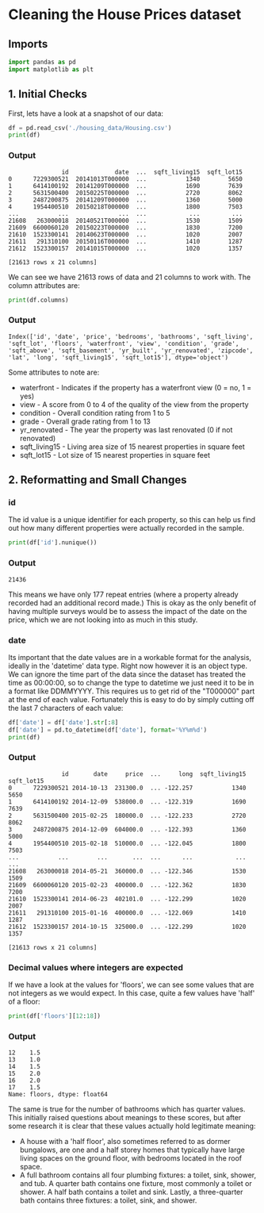 # Cleaning the House Prices dataset
## Imports
```python
import pandas as pd
import matplotlib as plt
```
## 1. Initial Checks
First, lets have a look at a snapshot of our data:
```python
df = pd.read_csv('./housing_data/Housing.csv')
print(df)
```
### Output
```
               id             date  ...  sqft_living15  sqft_lot15
0      7229300521  20141013T000000  ...           1340        5650
1      6414100192  20141209T000000  ...           1690        7639
2      5631500400  20150225T000000  ...           2720        8062
3      2487200875  20141209T000000  ...           1360        5000
4      1954400510  20150218T000000  ...           1800        7503
...           ...              ...  ...            ...         ...
21608   263000018  20140521T000000  ...           1530        1509
21609  6600060120  20150223T000000  ...           1830        7200
21610  1523300141  20140623T000000  ...           1020        2007
21611   291310100  20150116T000000  ...           1410        1287
21612  1523300157  20141015T000000  ...           1020        1357

[21613 rows x 21 columns]
```
We can see we have 21613 rows of data and 21 columns to work with. The column attributes are:
```python
print(df.columns)
```
### Output
```
Index(['id', 'date', 'price', 'bedrooms', 'bathrooms', 'sqft_living', 'sqft_lot', 'floors', 'waterfront', 'view', 'condition', 'grade', 'sqft_above', 'sqft_basement', 'yr_built', 'yr_renovated', 'zipcode', 'lat', 'long', 'sqft_living15', 'sqft_lot15'], dtype='object')
```
Some attributes to note are:
* waterfront - Indicates if the property has a waterfront view (0 = no, 1 = yes)
* view - A score from 0 to 4 of the quality of the view from the property
* condition - Overall condition rating from 1 to 5
* grade - Overall grade rating from 1 to 13
* yr_renovated - The year the property was last renovated (0 if not renovated)
* sqft_living15 - Living area size of 15 nearest properties in square feet
* sqft_lot15 - Lot size of 15 nearest properties in square feet

## 2. Reformatting and Small Changes
### id
The id value is a unique identifier for each property, so this can help us find out how many different properties were actually recorded in the sample.
```python
print(df['id'].nunique())
```
### Output
```
21436
```
This means we have only 177 repeat entries (where a property already recorded had an additional record made.) This is okay as the only benefit of having multiple surveys would be to assess the impact of the date on the price, which we are not looking into as much in this study.

### date
Its important that the date values are in a workable format for the analysis, ideally in the 'datetime' data type. Right now however it is an object type. We can ignore the time part of the data since the dataset has treated the time as 00:00:00, so to change the type to datetime we just need it to be in a format like DDMMYYYY. This requires us to get rid of the "T000000" part at the end of each value. Fortunately this is easy to do by simply cutting off the last 7 characters of each value:
```python
df['date'] = df['date'].str[:8]
df['date'] = pd.to_datetime(df['date'], format='%Y%m%d')
print(df)
```
### Output
```
               id       date     price  ...     long  sqft_living15  sqft_lot15
0      7229300521 2014-10-13  231300.0  ... -122.257           1340        5650
1      6414100192 2014-12-09  538000.0  ... -122.319           1690        7639
2      5631500400 2015-02-25  180000.0  ... -122.233           2720        8062
3      2487200875 2014-12-09  604000.0  ... -122.393           1360        5000
4      1954400510 2015-02-18  510000.0  ... -122.045           1800        7503
...           ...        ...       ...  ...      ...            ...         ...
21608   263000018 2014-05-21  360000.0  ... -122.346           1530        1509
21609  6600060120 2015-02-23  400000.0  ... -122.362           1830        7200
21610  1523300141 2014-06-23  402101.0  ... -122.299           1020        2007
21611   291310100 2015-01-16  400000.0  ... -122.069           1410        1287
21612  1523300157 2014-10-15  325000.0  ... -122.299           1020        1357

[21613 rows x 21 columns]
```
### Decimal values where integers are expected
If we have a look at the values for 'floors', we can see some values that are not integers as we would expect. In this case, quite a few values have 'half' of a floor:
```python
print(df['floors'][12:18])
```
### Output
```
12    1.5
13    1.0
14    1.5
15    2.0
16    2.0
17    1.5
Name: floors, dtype: float64
```
The same is true for the number of bathrooms which has quarter values. This initially raised questions about meanings to these scores, but after some research it is clear that these values actually hold legitimate meaning:
* A house with a 'half floor', also sometimes referred to as dormer bungalows, are one and a half storey homes that typically have large living spaces on the ground floor, with bedrooms located in the roof space.
* A full bathroom contains all four plumbing fixtures: a toilet, sink, shower, and tub. A quarter bath contains one fixture, most commonly a toilet or shower. A half bath contains a toilet and sink. Lastly, a three-quarter bath contains three fixtures: a toilet, sink, and shower.



